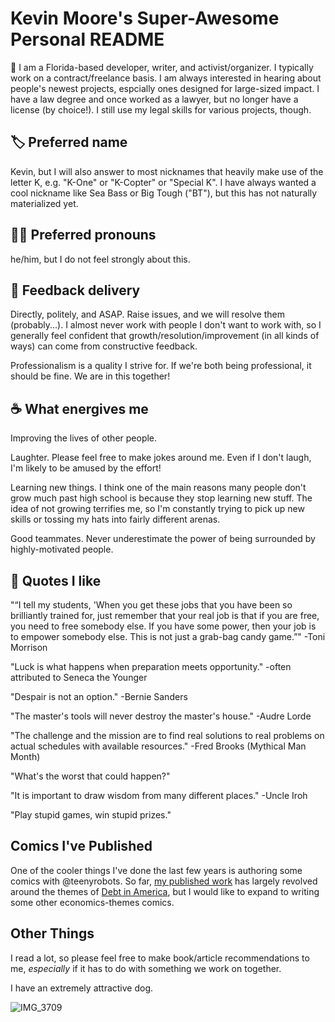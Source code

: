 # Kevin Moore's Super-Awesome Personal README

🌴 I am a Florida-based developer, writer, and activist/organizer.  I typically work on a contract/freelance basis.  I am always interested in hearing about people's newest projects, espcially ones designed for large-sized impact. I have a law degree and once worked as a lawyer, but no longer have a license (by choice!). I still use my legal skills for various projects, though.

## 🏷 Preferred name

Kevin, but I will also answer to most nicknames that heavily make use of the letter K, e.g. "K-One" or "K-Copter" or "Special K". I have always wanted a cool nickname like Sea Bass or Big Tough ("BT"), but this has not naturally materialized yet.

##  👨🏻 Preferred pronouns

he/him, but I do not feel strongly about this. 

## 💌 Feedback delivery 

Directly, politely, and ASAP. Raise issues, and we will resolve them (probably...). I almost never work with people I don't want to work with, so I generally feel confident that growth/resolution/improvement (in all kinds of ways) can come from constructive feedback. 

Professionalism is a quality I strive for. If we're both being professional, it should be fine. We are in this together!

## ☕️ What energives me

Improving the lives of other people.

Laughter. Please feel free to make jokes around me. Even if I don't laugh, I'm likely to be amused by the effort!

Learning new things. I think one of the main reasons many people don't grow much past high school is because they stop learning new stuff. The idea of not growing terrifies me, so I'm constantly trying to pick up new skills or tossing my hats into fairly different arenas.

Good teammates. Never underestimate the power of being surrounded by highly-motivated people.

## 📣 Quotes I like

"“I tell my students, 'When you get these jobs that you have been so brilliantly trained for, just remember that your real job is that if you are free, you need to free somebody else. If you have some power, then your job is to empower somebody else. This is not just a grab-bag candy game.”" -Toni Morrison

"Luck is what happens when preparation meets opportunity." -often attributed to Seneca the Younger

"Despair is not an option." -Bernie Sanders

"The master's tools will never destroy the master's house." -Audre Lorde

"The challenge and the mission are to find real solutions to real problems on actual schedules with available resources." -Fred Brooks (Mythical Man Month)

"What's the worst that could happen?"

"It is important to draw wisdom from many different places." -Uncle Iroh

"Play stupid games, win stupid prizes."

## Comics I've Published

One of the cooler things I've done the last few years is authoring some comics with @teenyrobots. So far, [my published work](https://www.vox.com/the-highlight/22327700/debt-prison-debtors-unpaid-bills) has largely revolved around the themes of [Debt in America](https://thenib.com/americans-are-drowning-in-debt/), but I would like to expand to writing some other economics-themes comics. 

## Other Things

I read a lot, so please feel free to make book/article recommendations to me, _especially_ if it has to do with something we work on together.

I have an extremely attractive dog. 

![IMG_3709](https://user-images.githubusercontent.com/1034221/114450305-d9bdc800-9ba3-11eb-9976-367d179264c7.jpeg)

